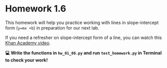 #  Homework 1.6

This homework will help you practice working with lines in slope-intercept form (`y=mx +b`) in preparation for our next lab.

If you need a refresher on slope-intercept form of a line, you can watch this [Khan Academy video](https://www.khanacademy.org/math/algebra/x2f8bb11595b61c86:forms-of-linear-equations/x2f8bb11595b61c86:intro-to-slope-intercept-form/a/introduction-to-slope-intercept-form).

**💻 Write the functions in `hw_01_06.py` and run `test_homework.py` in Terminal to check your work!**
